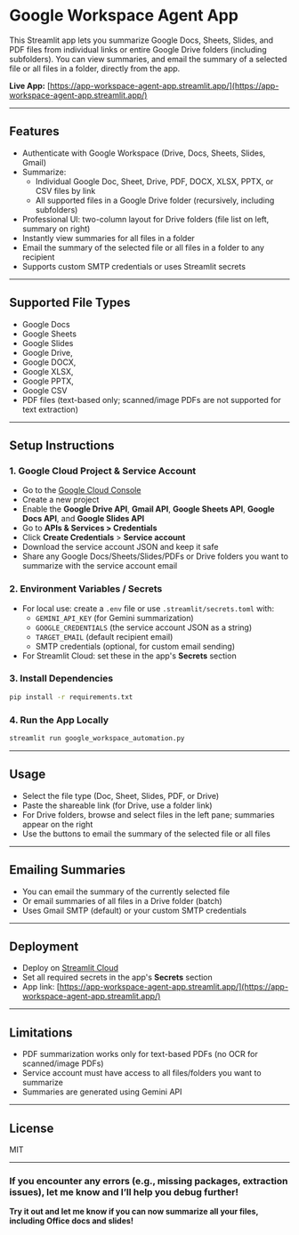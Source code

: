 # Google Workspace Agent App

This Streamlit app lets you summarize Google Docs, Sheets, Slides, and PDF files from individual links or entire Google Drive folders (including subfolders). You can view summaries, and email the summary of a selected file or all files in a folder, directly from the app.

**Live App:** [https://app-workspace-agent-app.streamlit.app/](https://app-workspace-agent-app.streamlit.app/)

---

## Features
- Authenticate with Google Workspace (Drive, Docs, Sheets, Slides, Gmail)
- Summarize:
  - Individual Google Doc, Sheet, Drive, PDF, DOCX, XLSX, PPTX, or CSV files by link
  - All supported files in a Google Drive folder (recursively, including subfolders)
- Professional UI: two-column layout for Drive folders (file list on left, summary on right)
- Instantly view summaries for all files in a folder
- Email the summary of the selected file or all files in a folder to any recipient
- Supports custom SMTP credentials or uses Streamlit secrets

---

## Supported File Types
- Google Docs
- Google Sheets
- Google Slides
- Google Drive, 
- Google DOCX,
- Google XLSX,
- Google PPTX,
- Google CSV
- PDF files (text-based only; scanned/image PDFs are not supported for text extraction)

---

## Setup Instructions

### 1. Google Cloud Project & Service Account
- Go to the [Google Cloud Console](https://console.cloud.google.com/)
- Create a new project
- Enable the **Google Drive API**, **Gmail API**, **Google Sheets API**, **Google Docs API**, and **Google Slides API**
- Go to **APIs & Services > Credentials**
- Click **Create Credentials** > **Service account**
- Download the service account JSON and keep it safe
- Share any Google Docs/Sheets/Slides/PDFs or Drive folders you want to summarize with the service account email

### 2. Environment Variables / Secrets
- For local use: create a `.env` file or use `.streamlit/secrets.toml` with:
  - `GEMINI_API_KEY` (for Gemini summarization)
  - `GOOGLE_CREDENTIALS` (the service account JSON as a string)
  - `TARGET_EMAIL` (default recipient email)
  - SMTP credentials (optional, for custom email sending)
- For Streamlit Cloud: set these in the app's **Secrets** section

### 3. Install Dependencies
```bash
pip install -r requirements.txt
```

### 4. Run the App Locally
```bash
streamlit run google_workspace_automation.py
```

---

## Usage
- Select the file type (Doc, Sheet, Slides, PDF, or Drive)
- Paste the shareable link (for Drive, use a folder link)
- For Drive folders, browse and select files in the left pane; summaries appear on the right
- Use the buttons to email the summary of the selected file or all files

---

## Emailing Summaries
- You can email the summary of the currently selected file
- Or email summaries of all files in a Drive folder (batch)
- Uses Gmail SMTP (default) or your custom SMTP credentials

---

## Deployment
- Deploy on [Streamlit Cloud](https://streamlit.io/cloud)
- Set all required secrets in the app's **Secrets** section
- App link: [https://app-workspace-agent-app.streamlit.app/](https://app-workspace-agent-app.streamlit.app/)

---

## Limitations
- PDF summarization works only for text-based PDFs (no OCR for scanned/image PDFs)
- Service account must have access to all files/folders you want to summarize
- Summaries are generated using Gemini API

---

## License
MIT 

---

### If you encounter any errors (e.g., missing packages, extraction issues), let me know and I’ll help you debug further!

**Try it out and let me know if you can now summarize all your files, including Office docs and slides!** 